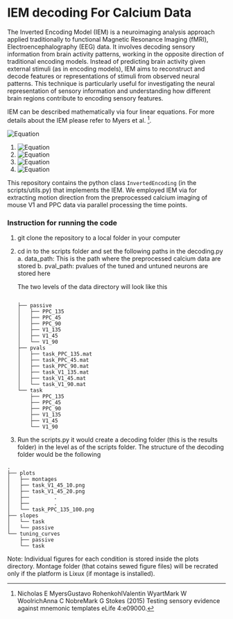# IEM decoding For Calcium Data

The Inverted Encoding Model (IEM) is a neuroimaging analysis approach applied traditionally to functional Magnetic Resonance Imaging (fMRI), Electroencephalography (EEG) data. It involves decoding sensory information from brain activity patterns, working in the opposite direction of traditional encoding models. Instead of predicting brain activity given external stimuli (as in encoding models), IEM aims to reconstruct and decode features or representations of stimuli from observed neural patterns. This technique is particularly useful for investigating the neural representation of sensory information and understanding how different brain regions contribute to encoding sensory features.

IEM can be described mathematically via four linear equations. For more details about the IEM please refer to  Myers et al. [^1].

![Equation](https://latex.codecogs.com/png.latex?\int_0^\infty%20e^{-x^2}%20dx%20=%20\frac{\sqrt{\pi}}{2})


[^1]: Nicholas E MyersGustavo RohenkohlValentin WyartMark W WoolrichAnna C NobreMark G Stokes (2015) Testing sensory evidence against mnemonic templates eLife 4:e09000.

1. ![Equation](https://latex.codecogs.com/svg.image?%20X=WC%20)
2. ![Equation](https://latex.codecogs.com/svg.image?%5Cwidehat%7BW%7D=XC%5ET(CC%5ET)%5E%7B-1%7D)
3. ![Equation](https://latex.codecogs.com/svg.image?Y=%5Cwidehat%7BW%7DC_%7B%5Ctext%7Btest%7D%7D)
4. ![Equation](https://latex.codecogs.com/svg.image?%20C_%7B%5Ctext%7Btest%7D%7D=(%5Cwidehat%7BW%7D%5ET%5Cwidehat%7BW%7D)%5E%7B-1%7D%5Cwidehat%7BW%7D%5E%7BT%7DY)



This repository contains the python class `InvertedEncoding` (in the scripts/utils.py) that implements the IEM. We employed IEM via for extracting motion direction from the preprocessed calcium imaging of mouse V1 and PPC data via parallel processing the time points.

### Instruction for running the code

1. git clone the repository to a local folder in your computer

2. cd in to the scripts folder and set the following paths in the  decoding.py
	a. data_path: This is the path where the preprocessed calcium data are stored
	b. pval_path: pvalues of the tuned and untuned neurons are stored here

	The two levels of the data directory will look like this

	```

	├── passive
	│   ├── PPC_135
	│   ├── PPC_45
	│   ├── PPC_90
	│   ├── V1_135
	│   ├── V1_45
	│   └── V1_90
	├── pvals
	│   ├── task_PPC_135.mat
	│   ├── task_PPC_45.mat
	│   ├── task_PPC_90.mat
	│   ├── task_V1_135.mat
	│   ├── task_V1_45.mat
	│   └── task_V1_90.mat
	└── task
	    ├── PPC_135
	    ├── PPC_45
	    ├── PPC_90
	    ├── V1_135
	    ├── V1_45
	    └── V1_90

	```
3. Run the scripts.py it would create a decoding folder (this is the results folder) in the level as of the scripts folder. The structure  of the decoding folder would be the following

```
.
├── plots
│   ├── montages
│   ├── task_V1_45_10.png
│   ├── task_V1_45_20.png
│   ├──        . 
│   ├──        .  
│   └── task_PPC_135_100.png
├── slopes
│   └── task
│   └── passive
└── tuning_curves
    ├── passive
    └── task
```

Note: Individual figures for each condition is stored inside the plots directory. Montage folder (that cotains sewed figure files) will be recrated only if the platform is Lixux (if montage is installed). 
